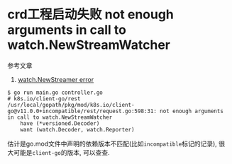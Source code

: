 # crd工程启动失败 not enough arguments in call to watch.NewStreamWatcher

参考文章

1. [watch.NewStreamer error](https://github.com/kubernetes/client-go/issues/584)

```log
$ go run main.go controller.go 
# k8s.io/client-go/rest
/usr/local/gopath/pkg/mod/k8s.io/client-go@v11.0.0+incompatible/rest/request.go:598:31: not enough arguments in call to watch.NewStreamWatcher
	have (*versioned.Decoder)
	want (watch.Decoder, watch.Reporter)
```

估计是go.mod文件中声明的依赖版本不匹配(比如`incompatible`标记的记录), 很大可能是`client-go`的版本, 可以查查.
